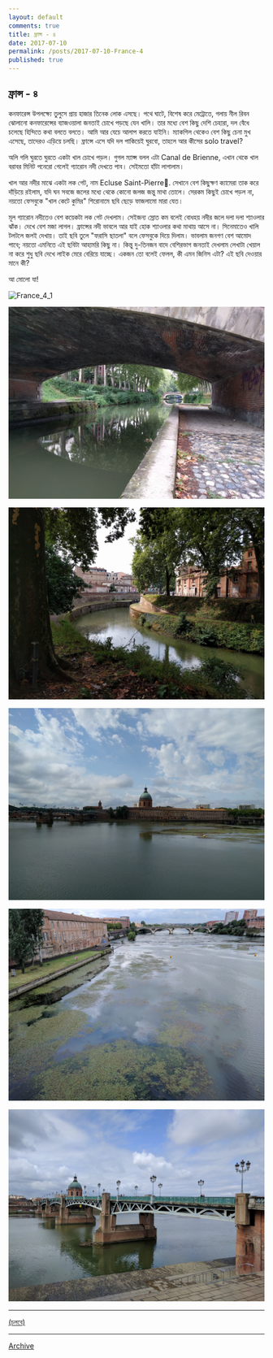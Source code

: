 ```yaml
---
layout: default
comments: true
title: ফ্রান্স - ৪
date: 2017-07-10
permalink: /posts/2017-07-10-France-4
published: true
---
```


## ফ্রান্স - ৪

কনফারেন্স উপলক্ষ্যে তুলুসে প্রায় হাজার তিনেক লোক এসছে। পথে ঘাটে, বিশেষ করে মেট্রোতে, গলায় নীল রিবন ঝোলানো কনফারেন্সের ব্যাজওয়ালা জনতাই চোখে পড়ছে যেন খালি। তার মধ্যে বেশ কিছু দেশি চেহারা, দল বেঁধে চলেছে হিন্দিতে কথা বলতে বলতে। আমি আর যেচে আলাপ করতে যাইনি। ম্যাকগিল থেকেও বেশ কিছু চেনা মুখ এসেছে, তাদেরও এড়িয়ে চলছি। ফ্রান্সে এসে যদি দল পাকিয়েই ঘুরবো, তাহলে আর কীসের solo travel?

অলি গলি ঘুরতে ঘুরতে একটা খাল চোখে পড়ল। গুগল ম্যাপ্স বলল এটা Canal de Brienne, এখান থেকে খাল বরাবর মিনিট পনেরো গেলেই গ্যারোন নদী দেখতে পাব। সেইমতো হাঁটা লাগালাম।

খাল আর নদীর মাঝে একটা লক গেট, নাম Ecluse Saint-Pierre. সেখানে বেশ কিছুক্ষণ ক্যামেরা তাক করে দাঁড়িয়ে রইলাম, যদি ঘন সবজে জলের মধ্যে থেকে কোনো জলজ জন্তু মাথা তোলে। সেরকম কিছুই চোখে পড়ল না, নয়তো ফেসবুকে "খাল কেটে কুমির" শিরোনামে ছবি ছেড়ে ফাজলামো মারা যেত।

মূল গ্যারোন নদীতেও বেশ কয়েকটা লক গেট দেখলাম। সেইজন্য স্রোত কম বলেই বোধহয় নদীর জলে দলা দলা শ্যাওলার ঝাঁক। দেখে বেশ মজা লাগল। ফ্রান্সের নদী ভাবলে আর যাই হোক শ্যাওলার কথা মাথায় আসে না। সিনেমাতেও খালি টলটলে জলই দেখায়। তাই ছবি তুলে "ফরাসি ছাতলা" বলে ফেসবুকে দিয়ে দিলাম। ভাবলাম জনগণ বেশ আমোদ পাবে; নয়তো এমনিতে এই ছবিটা আহামরি কিছু না। কিন্তু দু-তিনজন বাদে বেশিরভাগ জনতাই দেখলাম লেখাটা খেয়াল না করে শুধু ছবি দেখে লাইক মেরে বেরিয়ে যাচ্ছে। একজন তো বলেই ফেলল, কী এমন জিনিস এটা? এই ছবি দেওয়ার মানে কী?

আ মোলো যা!

![France_4_1](../images/France_4_1.jpg)

![France_4_2](../images/France_4_2.jpg)

![France_4_3](../images/France_4_3.jpg)

![France_4_4](../images/France_4_4.jpg)

![France_4_5](../images/France_4_5.jpg)

![France_4_6](../images/France_4_6.jpg)

* * *

[(চলবে)](../posts/2017-07-10-France-5)

* * *

[Archive](../archive)
